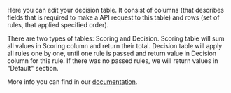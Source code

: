 Here you can edit your decision table. It consist of columns (that describes fields that is required to make a API request to this table) and rows (set of rules, that applied specified order).

There are two types of tables: Scoring and Decision. Scoring table will sum all values in Scoring column and return their total. Decision table will apply all rules one by one, until one rule is passed and return value in Decision column for this rule. If there was no passed rules, we will return values in "Default" section.

More info you can find in our [documentation](http://docs.gndf.io/).
